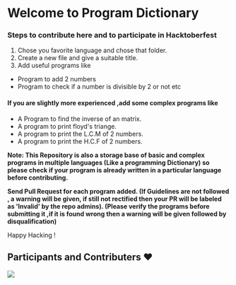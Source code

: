 # Welcome to Program Dictionary

### Steps to contribute here and to participate in Hacktoberfest

1) Chose you favorite language and chose that folder.
2) Create a new file and give a suitable title.
3) Add useful programs like

* Program to add 2 numbers
* Program to check if a number is divisible by 2 or not etc
#### If you are slightly more experienced ,add some complex programs like
* A Program to find the inverse of an matrix.
* A program to print floyd's triange.
* A program to print the L.C.M of 2 numbers.
* A program to print the H.C.F of 2 numbers.

**Note: This Repository is also a storage base of basic and complex programs in multiple languages (Like a programming Dictionary) so please check if your program is already written in a particular language before contributing.**

**Send Pull Request for each program added.
(If Guidelines are not followed , a warning will be given, if still not rectified then your PR will be labeled as 'Invalid' by the repo admins). (Please verify the programs before submitting it ,if it is found wrong then a warning will be given followed by disqualification)**

Happy Hacking !

## Participants and Contributers :heart:

<a href="https://github.com/iAbhishekBasu/Program_Dictionary/graphs/contributors">
  <img src="https://contributors-img.web.app/image?repo=iAbhishekBasu/Program_Dictionary" />
</a>


